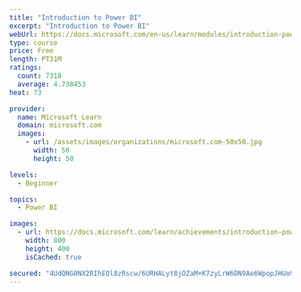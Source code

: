 ```yaml
---
title: "Introduction to Power BI"
excerpt: "Introduction to Power BI"
webUrl: https://docs.microsoft.com/en-us/learn/modules/introduction-power-bi/
type: course
price: Free
length: PT31M
ratings:
  count: 7318
  average: 4.738453
heat: 73

provider:
  name: Microsoft Learn
  domain: microsoft.com
  images:
    - url: /assets/images/organizations/microsoft.com-50x50.jpg
      width: 50
      height: 50

levels:
  - Beginner

topics:
  - Power BI

images:
  - url: https://docs.microsoft.com/learn/achievements/introduction-power-bi-social.png
    width: 800
    height: 400
    isCached: true

secured: "4UdQNG0NX2RIhEQl8zRscw/6URHALyt8jOZaM+K7zyLrW6DN9Ae6WpopJHUo9PHuyNf6+o49/iWH2NczkbWSDLVO0jD5yNlWyAeQN/abengiXyf647JB8sEnlcwXfP1VBqlrUx8V959lGXllb8GoGRW1VF8Pyh11JlhvonVaVcU3Aw7VjerTvKSCOCGgumvOBcAzin4T+HL4/E3gtVeH5OFwIyiNG/kMvcqz+8cduN+j3FRhy6e+Ja/x2xE1WMWJQ3AQaya5zoQVxREJhckA0X4ifVxGdyJsg4xgIGXRr+oGSNGJurX8wPbRWdeXrmwL8JAOB+rSEPsn75oqH2SzRZ3y9fIiDehIjqRtlMXVSzprXE91uq02MKtUusvR4h6wjvA2oUCsbCUM9AV7uLdEp/CEQMKwMEU84rYWEwiIpv0=;bQI1yiwV3T5var/Y2978eQ=="
---
```


